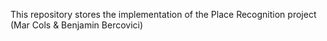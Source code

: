 This repository stores the implementation of the Place Recognition project (Mar Cols & Benjamin Bercovici)
